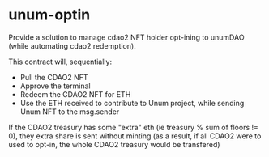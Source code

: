 # unum-optin
Provide a solution to manage cdao2 NFT holder opt-ining to unumDAO (while automating cdao2 redemption).


This contract will, sequentially:
- Pull the CDAO2 NFT
- Approve the terminal
- Redeem the CDAO2 NFT for ETH
- Use the ETH received to contribute to Unum project, while sending Unum NFT to the msg.sender

If the CDAO2 treasury has some "extra" eth (ie treasury % sum of floors != 0), they extra share is sent without minting (as a result,
if all CDAO2 were to used to opt-in, the whole CDAO2 treasury would be transfered)
